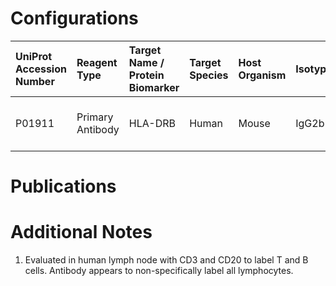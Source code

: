 # Configurations

| UniProt Accession Number   | Reagent Type     | Target Name / Protein Biomarker   | Target Species   | Host Organism   | Isotype   | Clonality   | Vendor            | Catalog Number    | Conjugate    | RRID   | Availability   | Method                 | Tissue Preservation               | Target Tissue   | Tissue State   | Detergent         | Antigen Retrieval Conditions   | Dye Inactivation Conditions   | Recommend   | Agree               | Disagree   | Contributor         | Notes       |
|:---------------------------|:-----------------|:----------------------------------|:-----------------|:----------------|:----------|:------------|:------------------|:------------------|:-------------|:-------|:---------------|:-----------------------|:----------------------------------|:----------------|:---------------|:------------------|:-------------------------------|:------------------------------|:------------|:--------------------|:-----------|:--------------------|:------------|
| P01911                     | Primary Antibody | HLA-DRB                           | Human            | Mouse           | IgG2b     | SPM288      | Novus Biologicals | NBP2-45312-0.02mg | Unconjugated | NA     | Stock          | Multiplexed 2D Imaging | 1:4 Cytofix/Cytoperm Fixed Frozen | Lymph Node      | NA             | 0.3% Triton-X-100 | NA                             | NA                            | No          | 0000-0003-4379-8967 | NA         | 0000-0003-4379-8967 | [1](#notes) |

# Publications



# Additional Notes

<a name="notes"></a>
1. Evaluated in human lymph node with CD3 and CD20 to label T and B cells. Antibody appears to non-specifically label all lymphocytes.
